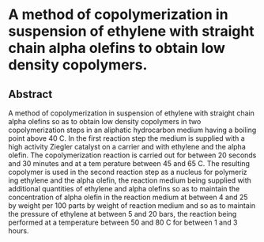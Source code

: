 # A method of copolymerization in suspension of ethylene with straight chain alpha olefins to obtain low density copolymers.

## Abstract
A method of copolymerization in suspension of ethylene with straight chain alpha olefins so as to obtain low density copolymers in two copolymerization steps in an aliphatic hydrocarbon medium having a boiling point above 40 C. In the first reaction step the medium is supplied with a high activity Ziegler catalyst on a carrier and with ethylene and the alpha olefin. The copolymerization reaction is carried out for between 20 seconds and 30 minutes and at a tem perature between 45 and 65 C. The resulting copolymer is used in the second reaction step as a nucleus for polymeriz ing ethylene and the alpha olefin, the reaction medium being supplied with additional quantities of ethylene and alpha olefins so as to maintain the concentration of alpha olefin in the reaction medium at between 4 and 25 by weight per 100 parts by weight of reaction medium and so as to maintain the pressure of ethylene at between 5 and 20 bars, the reaction being performed at a temperature between 50 and 80 C for between 1 and 3 hours.